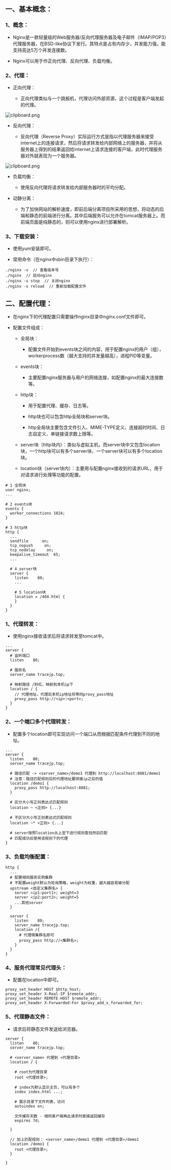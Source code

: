 ## 一、基本概念：

### 1、概念：

- Nginx是一款轻量级的Web服务器/反向代理服务器及电子邮件（IMAP/POP3）代理服务器，在BSD-like协议下发行。其特点是占有内存少，并发能力强，能支持高达5万个并发连接数。

- Nginx可以用于作正向代理、反向代理、负载均衡。


### 2、代理：

- 正向代理：

    - 正向代理类似与一个跳板机，代理访问外部资源，这个过程是客户端发起的代理。


![clipboard.png](Nginx.assets/clip_image002.gif)

- 反向代理：

    - 反向代理（Reverse Proxy）实际运行方式是指以代理服务器来接受internet上的连接请求，然后将请求转发给内部网络上的服务器，并将从服务器上得到的结果返回给internet上请求连接的客户端，此时代理服务器对外就表现为一个服务器。


![clipboard.png](Nginx.assets/clip_image004.gif)

- 负载均衡：

    - 使用反向代理将请求转发给内部服务器时的平均分配。

- 动静分离：

    - 为了加快网站的解析速度，即前后端分离项目所采用的思想，将动态的后端和静态的前端进行分离。其中后端服务可以允许在tomcat服务器上。而前端页面是纯静态的，则可以使用nginx进行部署解析。


### 3、下载安装：

- 使用yum安装即可。

- 常用命令（在nginx中sbin目录下执行）：

```shell
./nginx -v  // 查看版本号
./nginx  // 启动nginx
./nginx -s stop  // 关闭nginx
./nginx -s reload  // 重新加载配置文件
```


## 二、配置代理：

- 在nginx下的代理配置只需要操作nginx目录中nginx.conf文件即可。

- 配置文件组成：

    - 全局块：

        - 配置文件开始到events块之间的内容，用于配置nginx的用户（组），workerprocess数（越大支持的并发量越高），进程PID等变量。

    - events块：

        - 主要配置nginx服务器与用户的网络连接，如配置nginx的最大连接数等。

    - http块：

        - 用于配置代理、缓存、日志等。

        - http块也可以包含http全局块和server块。

        - http全局块主要包含文件引入、MIME-TYPE定义、连接超时时间、日志自定义、单链接请求数上限等。

    - server块（http块内）：类似与虚拟主机，而server块中又包含location块，一个http块可以有多个server块、一个server块可以有多个location块。

    - location块（server块内）：主要用与配置nginx接收到的请求URL，用于对请求进行处理等功能的配置。

```nginx
# 1 全局块
user nginx;
...

# 2 events块
events {
  worker_connections 1024;
}

# 3 http块
http {
  ...
  sendfile      on;
  tcp_nopush     on;
  tcp_nodelay     on;
  keepalive_timeout  65;
  ...

  # 4 server块
  server {
    listen    80;
    ...

    # 5 location块
    location = /404.html {
    }
  }
}
```
### 1、代理转发：

- 使用nginx接收请求后将请求转发至tomcat中。

```nginx
...
server {
  # 监听端口
  listen    80;

  # 服务名
  server_name tracejp.top;

  # 映射路径 /斜杠，映射到本机ip下
  location / {
    // 代理地址，代理后本机ip地址将等同proxy_pass地址
    proxy_pass http://<ip>:<port>;
  }
}
```
### 2、一个端口多个代理转发：

- 配置多个location即可实现访问一个端口从而根据匹配条件代理到不同的地址。

```nginx
...
server {
  listen    80;
  server_name tracejp.top;
    
  # 路径匹配 -> <server_name>/demo1 代理到 http://localhost:8081/demo1
  # 注意：路径匹配规则后的代理地址要拼接ip之后的值
  location /demo1 {
    proxy_pass http://localhost:8081;
  }

  # 区分大小写正则表达式匹配规则
  location ~ <正则> {...}

  # 不区分大小写正则表达式匹配规则
  location ~* <正则> {...}

  # server按照location从上至下进行规则查找然后匹配
  # 匹配成功后使用该规则下的代理
}
```
### 3、负载均衡配置：
```nginx
http {
  ...
  # 配置相同服务实例集群
  # 不配置weight默认为轮询策略，weight为权重，越大越容易被分配
  upstream <自定义集群名> {
    server <ip1:port1>; weight=3
    server <ip2:port2>; weight=5
    ...其他server
  }

  server {
    listen    80;
    server_name tracejp.top;
    location /{
      # 代理填集群名即可
      proxy_pass http://<集群名>;
    }
  }
}
```
### 4、服务代理常见代理头：

- 配置在location中即可。

```nginx
proxy_set_header HOST $http_host;
proxy_set_header X-Real-IP $remote_addr;
proxy_set_header REMOTE-HOST $remote_addr;
proxy_set_header X-Forwarded-For $proxy_add_x_forwarded_for;
```
### 5、代理静态文件：

- 请求后将静态文件发送给浏览器。

```nginx
server {
  listen    80;
  server_name tracejp.top;

  # <server_name> 代理到 <代理目录>
  location / {

    # root为代理目录
    root <代理目录>;

    # index为默认显示主页，可以有多个
    index index.html ...;
    
    # 展示目录下文件列表，访问
    autoindex on;
    
    文件缓存天数 - 相同客户端再此请求时直接返回缓存
    expires 7d;

  }

  // 加上匹配规则： <server_name>/demo1 代理到 <代理目录>/demo1
  location /demo1 {
    root <代理目录>;
  }

}
```




